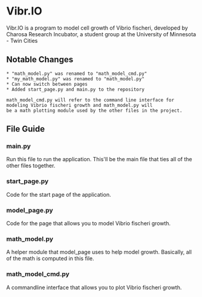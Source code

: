 # Vibr.IO
Vibr.IO is a program to model cell growth of Vibrio fischeri, developed by Charosa Research Incubator, a student group at the University of Minnesota - Twin Cities

## Notable Changes
    * "math_model.py" was renamed to "math_model_cmd.py"
    * "my_math_model.py" was renamed to "math_model.py"
    * Can now switch between pages
    * Added start_page.py and main.py to the repository
    
    math_model_cmd.py will refer to the command line interface for modeling Vibrio fischeri growth and math_model.py will
    be a math plotting module used by the other files in the project. 

## File Guide 
### main.py
Run this file to run the application. This'll be the main file that ties all of the other files together.

### start_page.py
Code for the start page of the application.

### model_page.py
Code for the page that allows you to model Vibrio fischeri growth.

### math_model.py
A helper module that model_page uses to help model growth. Basically, all of the math is computed in this file.

### math_model_cmd.py
A commandline interface that allows you to plot Vibrio fischeri growth.



